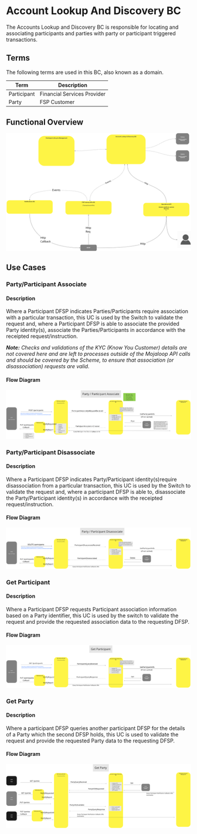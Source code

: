 # Account Lookup And Discovery BC

The Accounts Lookup and Discovery BC is responsible for locating and associating participants and parties with party or participant triggered transactions.

## Terms

The following terms are used in this BC, also known as a domain.

| Term | Description |
|---|---|
| Participant | Financial Services Provider |
| Party | FSP Customer |

## Functional Overview

![Use Case - Functional Overview](./assets/aldFunctionalFlow20210825.png)
>

## Use Cases

### Party/Participant Associate

#### Description

Where a Participant DFSP indicates Parties/Participants require association with a particular transaction, this UC is used by the Switch to validate the request and, where a Participant DFSP is able to associate the provided Party identity(s), associate the Parties/Participants in accordance with the receipted request/instruction.

***Note:*** *Checks and validations of the KYC (Know You Customer) details are not covered here and are left to processes outside of the Mojaloop API calls and should be covered by the Scheme, to ensure that association (or disassociation) requests are valid.*

#### Flow Diagram

![Use Case - Party/Participant Associate](./assets/aldPartyParticipantAssoc_20210825.png)
>

### Party/Participant Disassociate

#### Description

Where a Participant DFSP indicates Party/Participant identity(s)require disassociation from a particular transaction, this UC is used by the Switch to validate the request and, where a participant DFSP is able to, disassociate the Party/Participant identity(s) in accordance with the receipted request/instruction.

#### Flow Diagram

![Use Case - Party/Participant Disassociate](./assets/aldPartyParticipantDisassoc_20210825.png)
>

### Get Participant

#### Description

Where a Participant DFSP requests Participant association information based on a Party identifier, this UC is used by the switch to validate the request and provide the requested association data to the requesting DFSP.

#### Flow Diagram

![Use Case - Get Participant](./assets/aldGetParticipant_20210825.png)
>

### Get Party

#### Description

Where a participant DFSP queries another participant DFSP for the details of a Party which the second DFSP holds, this UC is used to validate the request and provide the requested Party data to the requesting DFSP.

#### Flow Diagram

![Use Case - Get Party](./assets/aldGetParty_20210825.png)
>

<!--## Notes -->
<!-- Footnotes themselves at the bottom. -->

[^1]: Common Interfaces: [Mojaloop Common Interface List](../../commonInterfaces.md)
